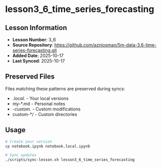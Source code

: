 # lesson3_6_time_series_forecasting

## Lesson Information
- **Lesson Number**: 3_6
- **Source Repository**: https://github.com/azniosman/5m-data-3.6-time-series-forecasting.git
- **Added Date**: 2025-10-17
- **Last Synced**: 2025-10-17

## Preserved Files
Files matching these patterns are preserved during syncs:
- *.local.* - Your local versions
- my-*.md - Personal notes
- *-custom.* - Custom modifications
- custom-*/ - Custom directories

## Usage
```bash
# Create your version
cp notebook.ipynb notebook.local.ipynb

# Sync updates
./scripts/sync-lesson.sh lesson3_6_time_series_forecasting
```
